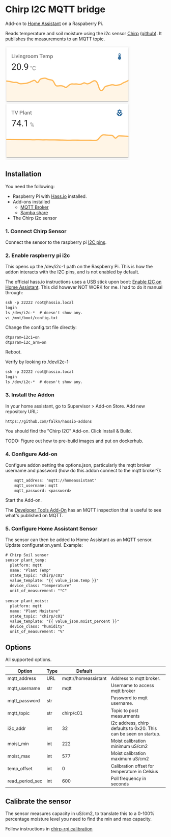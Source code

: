 # Chirp I2C MQTT bridge
Add-on to [Home Assistant](
  https://www.home-assistant.io/) on a Raspaberry Pi.

Reads temperature and soil moisture using the i2c sensor [Chirp](
  https://www.tindie.com/products/miceuz/i2c-soil-moisture-sensor/) ([github](
  https://github.com/Miceuz/i2c-moisture-sensor)). It
publishes the measurements
to an MQTT topic.

![screenshot](images/screenshot.png)

## Installation
You need the following:

*   Raspberry Pi with [Hass.io](
      https://www.home-assistant.io/hassio/installation/) installed.
*   Add-ons installed
    *    [MQTT Broker](https://www.home-assistant.io/docs/mqtt/broker/)
    *    [Samba share](
           https://github.com/home-assistant/hassio-addons/tree/master/samba)
*   The Chirp i2c sensor


### 1. Connect Chirp Sensor 
Connect the sensor to the raspberry pi [I2C pins](
  https://pinout.xyz/pinout/i2c).


### 2. Enable raspberry pi i2c
This opens up the /dev/i2c-1 path on the Raspberry Pi. This is how the addon
interacts with the I2C pins, and is not enabled by default.

The official hass.io instructions uses a USB stick upon boot: [Enable I2C on Home Assistant](
  https://www.home-assistant.io/hassio/enable_i2c/). This did however NOT WORK for me. I had
to do it manual through:

    ssh -p 22222 root@hassio.local
    login
    ls /dev/i2c-*  # doesn't show any.
    vi /mnt/boot/config.txt

Change the config.txt file directly:

    dtparam=i2c1=on
    dtparam=i2c_arm=on

Reboot.

Verify by looking ro /dev/i2c-1:

    ssh -p 22222 root@hassio.local
    login
    ls /dev/i2c-*  # doesn't show any.


### 3. Install the Addon
In your home assistant, go to Supervisor > Add-on Store. Add new repository URL:

    https://github.com/falkn/hassio-addons

You should find the "Chirp I2C" Add-on. Click Install & Build.

TODO: Figure out how to pre-build images and put on dockerhub.

### 4. Configure Add-on

Configure addon setting the options.json, particularly the mqtt broker
username and password (how do this addon connect to the mqtt broker?):

        mqtt_address: 'mqtt://homeassistant'
        mqtt_username: mqtt
        mqtt_password: <password>

Start the Add-on.

The [Developer Tools Add-On](
    https://www.home-assistant.io/docs/tools/dev-tools/) has an MQTT
inspection that is useful to see what's published on MQTT. 

### 5. Configure Home Assistant Sensor
The sensor can then be added to Home Assistant as an MQTT sensor. Update
configuration.yaml. Example:

    # Chirp Soil sensor
    sensor plant_temp:
      platform: mqtt
      name: "Plant Temp"
      state_topic: "chirp/c01"
      value_template: "{{ value_json.temp }}"
      device_class: "temperature"
      unit_of_measurement: "°C"
    
    sensor plant_moist:
      platform: mqtt
      name: "Plant Moisture"
      state_topic: "chirp/c01"
      value_template: "{{ value_json.moist_percent }}"
      device_class: "humidity"
      unit_of_measurement: "%"


## Options
All supported options.

| Option          | Type | Default |      |
|-----------------|----------------|------------|--------------------------|
| mqtt_address    |  URL | mqtt://homeassistant | Address to mqtt broker.  |
| mqtt_username   |  str | mqtt | Username to access mqtt broker |
| mqtt_password   |  str |  | Password to mqtt username.  |
| mqtt_topic      |  str | chirp/c01 | Topic to post measurments  |
| i2c_addr        |  int | 32 | i2c address, chirp defaults to 0x20. This can be seen on startup. |
| moist_min       |  int | 222 | Moist calibration minimum uS/cm2 |
| moist_max       |  int | 577 | Moist calibration maximum uS/cm2 |
| temp_offset     |  int | 0 | Calibration offset for temperature in Celsius |
| read_period_sec |  int | 600 | Poll frequency in seconds |


## Calibrate the sensor
The sensor measures capacity in uS/cm2, to translate this to a 0-100%
percentage moisture level you need to find the min and max capacity.

Follow instructions in [chirp-rpi calibration](
  https://github.com/ageir/chirp-rpi#calibration)
